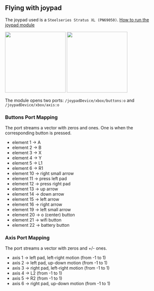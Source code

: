 ## Flying with joypad

The joypad used is a `Steelseries Stratus XL (PN69050)`. [How to run the joypad module](https://github.com/robotology/walking-controllers#how-to-run-the-joypad-module)

<img src="https://github.com/ami-iit/ironcub-mk1-software/assets/12396934/46635ac2-e3e0-4b54-aafd-a56224ff716c" width="200">
<img src="https://github.com/ami-iit/ironcub-mk1-software/assets/12396934/6f12ff30-2612-4271-a698-c3453ec38e25" width="200">

The module opens two ports: `/joypadDevice/xbox/buttons:o` and `/joypadDevice/xbox/axis:o`

### Buttons Port Mapping

The port streams a vector with zeros and ones. One is when the corresponding button is pressed.

- element 1 -> A
- element 2 -> B
- element 3 -> X
- element 4 -> Y
- element 5 -> L1
- element 6 -> R1
- element 10 -> right small arrow
- element 11 -> press left pad
- element 12 -> press right pad
- element 13 -> up arrow
- element 14 -> down arrow
- element 15 -> left arrow
- element 16 -> right arrow
- element 19 -> left small arrow
- element 20 -> o (center) button
- element 21 -> wifi button
- element 22 -> battery button

### Axis Port Mapping

The port streams a vector with zeros and +/- ones.

- axis 1 -> left pad, left-right motion (from -1 to 1)
- axis 2 -> left pad, up-down motion (from -1 to 1)
- axis 3 -> right pad, left-right motion (from -1 to 1)
- axis 4 -> L2 (from -1 to 1)
- axis 5 -> R2 (from -1 to 1)
- axis 6 -> right pad, up-down motion (from -1 to 1) 
